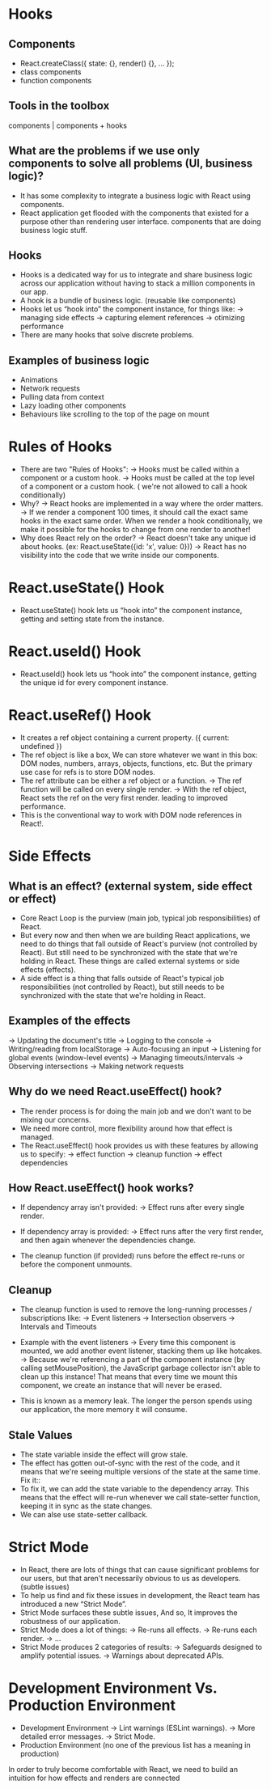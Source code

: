 # Hooks

## Components

  - React.createClass({ state: {}, render() {}, ... });  
  - class components  
  - function components  

## Tools in the toolbox

  components  |  components + hooks       

## What are the problems if we use only components to solve all problems (UI, business logic)?

  - It has some complexity to integrate a business logic with React using components.  
  - React application get flooded with the components that existed for a purpose other than rendering user interface. components that are doing business logic stuff.

## Hooks

  - Hooks is a dedicated way for us to integrate and share business logic across our application without having to stack a million components in our app.
  - A hook is a bundle of business logic. (reusable like components)
  - Hooks let us “hook into” the component instance, for things like:
    -> managing side effects
    -> capturing element references
    -> otimizing performance
  - There are many hooks that solve discrete problems.

## Examples of business logic

  - Animations
  - Network requests
  - Pulling data from context
  - Lazy loading other components
  - Behaviours like scrolling to the top of the page on mount

# Rules of Hooks

  - There are two "Rules of Hooks":
    -> Hooks must be called within a component or a custom hook.
    -> Hooks must be called at the top level of a component or a custom hook.
      ( we're not allowed to call a hook conditionally)
  - Why?
    -> React hooks are implemented in a way where the order matters.
    -> If we render a component 100 times, it should call the exact same hooks in the exact
       same order. When we render a hook conditionally, we make it possible for the hooks
       to change from one render to another!
  - Why does React rely on the order?
    -> React doesn't take any unique id about hooks. (ex: React.useState({id: 'x', value: 0}))
    -> React has no visibility into the code that we write inside our components.

# React.useState() Hook
  
  - React.useState() hook lets us “hook into” the component instance, getting and setting state
    from the instance.
  
# React.useId() Hook

  - React.useId() hook lets us “hook into” the component instance, getting the unique id for
    every component instance.

# React.useRef() Hook
 
  - It creates a ref object containing a current property. ({ current: undefined })
  - The ref object is like a box, We can store whatever we want in this box: DOM nodes, numbers,
    arrays, objects, functions, etc. But the primary use case for refs is to store DOM nodes.
  - The ref attribute can be either a ref object or a function.
    -> The ref function will be called on every single render.
    -> With the ref object, React sets the ref on the very first render. leading to improved
       performance.
  - This is the conventional way to work with DOM node references in React!.

# Side Effects

## What is an effect? (external system, side effect or effect)

  - Core React Loop is the purview (main job, typical job responsibilities) of React.
  - But every now and then when we are building React applications, we need to do things that fall outside of React's purview (not controlled by React). But still need to be synchronized with the state that we're holding in React. These things are called external systems or side effects (effects).
  - A side effect is a thing that falls outside of React's typical job responsibilities (not controlled by React), but still needs to be synchronized with the state that we're holding in React.

## Examples of the effects

  -> Updating the document's title
  -> Logging to the console
  -> Writing/reading from localStorage
  -> Auto-focusing an input
  -> Listening for global events (window-level events)
  -> Managing timeouts/intervals
  -> Observing intersections
  -> Making network requests

## Why do we need React.useEffect() hook?

  - The render process is for doing the main job and we don't want to be mixing our concerns.
  - We need more control, more flexibility around how that effect is managed.
  - The React.useEffect() hook provides us with these features by allowing us to specify:
    -> effect function
    -> cleanup function
    -> effect dependencies

## How React.useEffect() hook works?

  - If dependency array isn't provided:
    -> Effect runs after every single render.
  - If dependency array is provided:
    -> Effect runs after the very first render, and then again whenever the dependencies change.

  - The cleanup function (if provided) runs before the effect re-runs or before the component unmounts.

## Cleanup

  - The cleanup function is used to remove the long-running processes / subscriptions like:
    -> Event listeners
    -> Intersection observers
    -> Intervals and Timeouts

  - Example with the event listeners
    -> Every time this component is mounted, we add another event listener, stacking them up like hotcakes.
    -> Because we're referencing a part of the component instance (by calling setMousePosition), the JavaScript garbage collector isn't able to clean up this instance! That means that every time we mount this component, we create an instance that will never be erased.
  - This is known as a memory leak. The longer the person spends using our application, the more memory it will consume. 

## Stale Values

  - The state variable inside the effect will grow stale.
  - The effect has gotten out-of-sync with the rest of the code, and it means that we're seeing multiple versions of the state at the same time.
  Fix it::
  - To fix it, we can add the state variable to the dependency array. This means that the effect will re-run whenever we call state-setter function, keeping it in sync as the state changes.
  - We can alse use state-setter callback. 

# Strict Mode

  - In React, there are lots of things that can cause significant problems for our users, but that aren't necessarily obvious to us as developers. (subtle issues)
  - To help us find and fix these issues in development, the React team has introduced a new “Strict Mode”.
  - Strict Mode surfaces these subtle issues, And so, It improves the robustness of our application.
  - Strict Mode does a lot of things:
    -> Re-runs all effects.
    -> Re-runs each render.
    -> ...
  - Strict Mode produces 2 categories of results:
    -> Safeguards designed to amplify potential issues.
    -> Warnings about deprecated APIs.

# Development Environment Vs. Production Environment

  - Development Environment
     -> Lint warnings (ESLint warnings).
     -> More detailed error messages.
     -> Strict Mode.
  - Production Environment (no one of the previous list has a meaning in production)
    






In order to truly become comfortable with React, we need to build an intuition for how effects and renders are connected




































